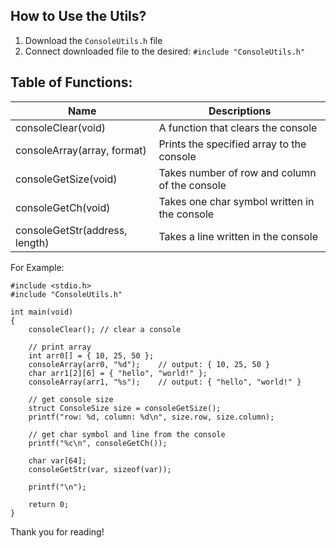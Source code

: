 ## How to Use the Utils?
1. Download the ``` ConsoleUtils.h ``` file
2. Connect downloaded file to the desired: ``` #include "ConsoleUtils.h" ```

## Table of Functions:
| Name                           | Descriptions                                  |
|--------------------------------|-----------------------------------------------|
| consoleClear(void)             | A function that clears the console            |
| consoleArray(array, format)    | Prints the specified array to the console     |
| consoleGetSize(void)           | Takes number of row and column of the console |
| consoleGetCh(void)             | Takes one char symbol written in the console  |
| consoleGetStr(address, length) | Takes a line written in the console           |

For Example:
```
#include <stdio.h>
#include "ConsoleUtils.h"

int main(void)
{
    consoleClear(); // clear a console

    // print array
    int arr0[] = { 10, 25, 50 };
    consoleArray(arr0, "%d");    // output: { 10, 25, 50 }
    char arr1[2][6] = { "hello", "world!" }; 
    consoleArray(arr1, "%s");    // output: { "hello", "world!" }
    
    // get console size
    struct ConsoleSize size = consoleGetSize();
    printf("row: %d, column: %d\n", size.row, size.column);

    // get char symbol and line from the console
    printf("%c\n", consoleGetCh());

    char var[64];
    consoleGetStr(var, sizeof(var));

    printf("\n");

    return 0;
}
```

Thank you for reading!